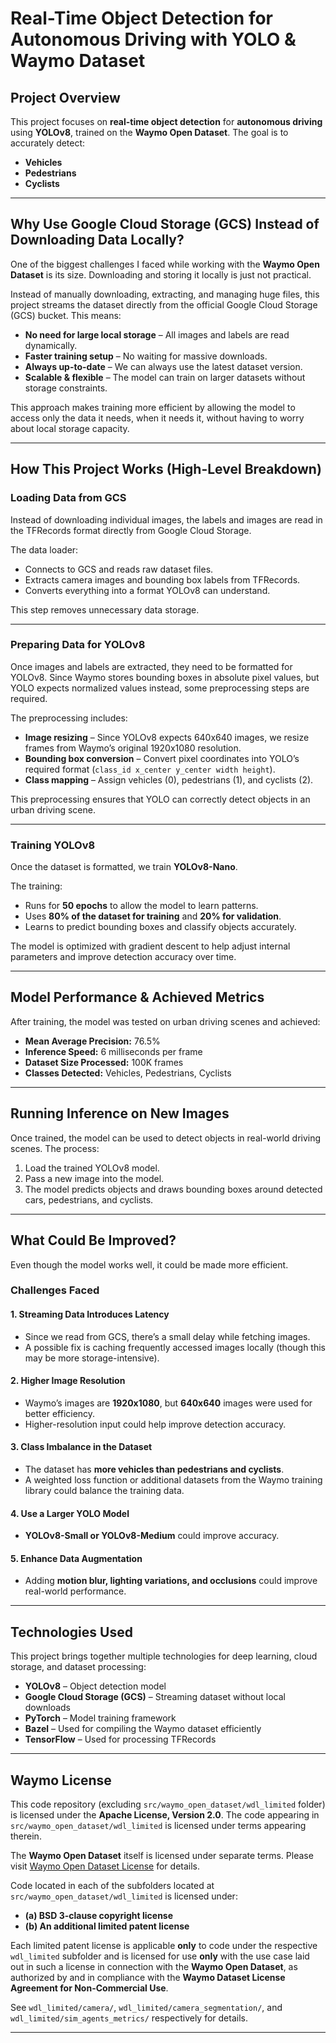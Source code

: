 # Real-Time Object Detection for Autonomous Driving with YOLO & Waymo Dataset

## Project Overview
This project focuses on **real-time object detection** for **autonomous driving** using **YOLOv8**, trained on the **Waymo Open Dataset**. The goal is to accurately detect:

- **Vehicles**
- **Pedestrians**
- **Cyclists**

---

## Why Use Google Cloud Storage (GCS) Instead of Downloading Data Locally?
One of the biggest challenges I faced while working with the **Waymo Open Dataset** is its size. Downloading and storing it locally is just not practical.

Instead of manually downloading, extracting, and managing huge files, this project streams the dataset directly from the official Google Cloud Storage (GCS) bucket. This means:

- **No need for large local storage** – All images and labels are read dynamically.  
- **Faster training setup** – No waiting for massive downloads.  
- **Always up-to-date** – We can always use the latest dataset version.  
- **Scalable & flexible** – The model can train on larger datasets without storage constraints.  

This approach makes training more efficient by allowing the model to access only the data it needs, when it needs it, without having to worry about local storage capacity.

---

## How This Project Works (High-Level Breakdown)

### **Loading Data from GCS**
Instead of downloading individual images, the labels and images are read in the TFRecords format directly from Google Cloud Storage.

The data loader:
- Connects to GCS and reads raw dataset files.
- Extracts camera images and bounding box labels from TFRecords.
- Converts everything into a format YOLOv8 can understand.

This step removes unnecessary data storage.

---

### **Preparing Data for YOLOv8**
Once images and labels are extracted, they need to be formatted for YOLOv8. Since Waymo stores bounding boxes in absolute pixel values, but YOLO expects normalized values instead, some preprocessing steps are required.

The preprocessing includes:
- **Image resizing** – Since YOLOv8 expects 640x640 images, we resize frames from Waymo’s original 1920x1080 resolution.
- **Bounding box conversion** – Convert pixel coordinates into YOLO’s required format (`class_id x_center y_center width height`).
- **Class mapping** – Assign vehicles (0), pedestrians (1), and cyclists (2).

This preprocessing ensures that YOLO can correctly detect objects in an urban driving scene.

---

### **Training YOLOv8**
Once the dataset is formatted, we train **YOLOv8-Nano**.

The training:
- Runs for **50 epochs** to allow the model to learn patterns.
- Uses **80% of the dataset for training** and **20% for validation**.
- Learns to predict bounding boxes and classify objects accurately.

The model is optimized with gradient descent to help adjust internal parameters and improve detection accuracy over time.

---

## Model Performance & Achieved Metrics
After training, the model was tested on urban driving scenes and achieved:

- **Mean Average Precision:** 76.5%  
- **Inference Speed:** 6 milliseconds per frame  
- **Dataset Size Processed:** 100K frames  
- **Classes Detected:** Vehicles, Pedestrians, Cyclists  

---

## Running Inference on New Images
Once trained, the model can be used to detect objects in real-world driving scenes. The process:

1. Load the trained YOLOv8 model.  
2. Pass a new image into the model.  
3. The model predicts objects and draws bounding boxes around detected cars, pedestrians, and cyclists.  

---

## What Could Be Improved?
Even though the model works well, it could be made more efficient.

### **Challenges Faced**
#### 1. **Streaming Data Introduces Latency**  
- Since we read from GCS, there’s a small delay while fetching images.  
- A possible fix is caching frequently accessed images locally (though this may be more storage-intensive).  

#### 2. **Higher Image Resolution**  
- Waymo’s images are **1920x1080**, but **640x640** images were used for better efficiency.  
- Higher-resolution input could help improve detection accuracy.  

#### 3. **Class Imbalance in the Dataset**  
- The dataset has **more vehicles than pedestrians and cyclists**.  
- A weighted loss function or additional datasets from the Waymo training library could balance the training data.  

#### 4. **Use a Larger YOLO Model**  
- **YOLOv8-Small or YOLOv8-Medium** could improve accuracy.  

#### 5. **Enhance Data Augmentation**  
- Adding **motion blur, lighting variations, and occlusions** could improve real-world performance.  

---

## Technologies Used
This project brings together multiple technologies for deep learning, cloud storage, and dataset processing:

- **YOLOv8** – Object detection model  
- **Google Cloud Storage (GCS)** – Streaming dataset without local downloads  
- **PyTorch** – Model training framework  
- **Bazel** – Used for compiling the Waymo dataset efficiently  
- **TensorFlow** – Used for processing TFRecords  

---

## Waymo License
This code repository (excluding `src/waymo_open_dataset/wdl_limited` folder) is licensed under the **Apache License, Version 2.0**. The code appearing in `src/waymo_open_dataset/wdl_limited` is licensed under terms appearing therein.

The **Waymo Open Dataset** itself is licensed under separate terms. Please visit [Waymo Open Dataset License](https://waymo.com/open/terms/) for details.

Code located in each of the subfolders located at `src/waymo_open_dataset/wdl_limited` is licensed under:

- **(a) BSD 3-clause copyright license**  
- **(b) An additional limited patent license**  

Each limited patent license is applicable **only** to code under the respective `wdl_limited` subfolder and is licensed for use **only** with the use case laid out in such a license in connection with the **Waymo Open Dataset**, as authorized by and in compliance with the **Waymo Dataset License Agreement for Non-Commercial Use**.

See `wdl_limited/camera/`, `wdl_limited/camera_segmentation/`, and `wdl_limited/sim_agents_metrics/` respectively for details.

---
